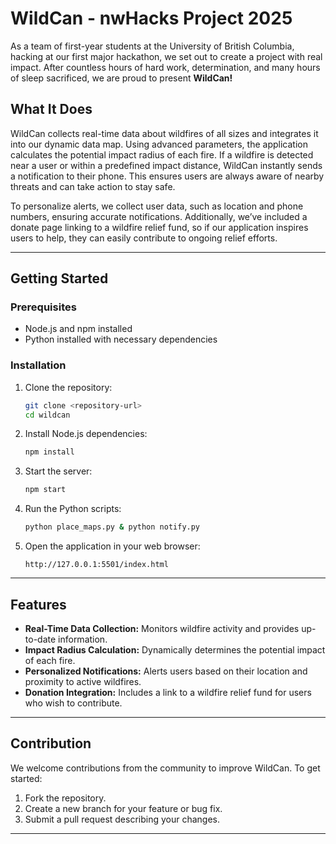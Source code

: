 # WildCan - nwHacks Project 2025

As a team of first-year students at the University of British Columbia, hacking at our first major hackathon, we set out to create a project with real impact. After countless hours of hard work, determination, and many hours of sleep sacrificed, we are proud to present **WildCan!**

## What It Does
WildCan collects real-time data about wildfires of all sizes and integrates it into our dynamic data map. Using advanced parameters, the application calculates the potential impact radius of each fire. If a wildfire is detected near a user or within a predefined impact distance, WildCan instantly sends a notification to their phone. This ensures users are always aware of nearby threats and can take action to stay safe.

To personalize alerts, we collect user data, such as location and phone numbers, ensuring accurate notifications. Additionally, we’ve included a donate page linking to a wildfire relief fund, so if our application inspires users to help, they can easily contribute to ongoing relief efforts.

---

## Getting Started

### Prerequisites
- Node.js and npm installed
- Python installed with necessary dependencies

### Installation

1. Clone the repository:
   ```bash
   git clone <repository-url>
   cd wildcan
   ```

2. Install Node.js dependencies:
   ```bash
   npm install
   ```

3. Start the server:
   ```bash
   npm start
   ```

4. Run the Python scripts:
   ```bash
   python place_maps.py & python notify.py
   ```

5. Open the application in your web browser:
   ```
   http://127.0.0.1:5501/index.html
   ```

---

## Features
- **Real-Time Data Collection:** Monitors wildfire activity and provides up-to-date information.
- **Impact Radius Calculation:** Dynamically determines the potential impact of each fire.
- **Personalized Notifications:** Alerts users based on their location and proximity to active wildfires.
- **Donation Integration:** Includes a link to a wildfire relief fund for users who wish to contribute.

---

## Contribution
We welcome contributions from the community to improve WildCan. To get started:
1. Fork the repository.
2. Create a new branch for your feature or bug fix.
3. Submit a pull request describing your changes.

---





